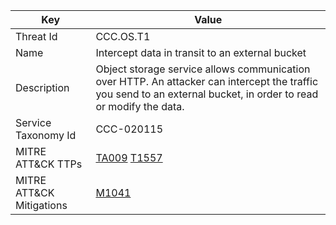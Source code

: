 | Key      | Value    |
|----------|----------|
| Threat Id   | CCC.OS.T1   |
| Name   | Intercept data in transit to an external bucket   |
| Description   | Object storage service allows communication over HTTP. An attacker can intercept the traffic you send to an external bucket, in order to read or modify the data.  |
| Service Taxonomy Id  | CCC-020115   |
| MITRE ATT&CK TTPs | [TA009](https://attack.mitre.org/tactics/TA0009/) [T1557](https://attack.mitre.org/techniques/T1557/)  |
| MITRE ATT&CK Mitigations | [M1041](https://attack.mitre.org/mitigations/M1041) |
